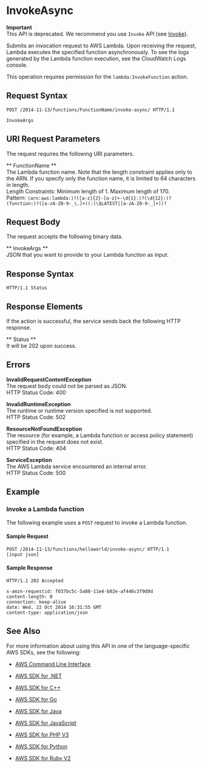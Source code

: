 # InvokeAsync<a name="API_InvokeAsync"></a>

**Important**  
This API is deprecated\. We recommend you use `Invoke` API \(see [Invoke](API_Invoke.md)\)\.

Submits an invocation request to AWS Lambda\. Upon receiving the request, Lambda executes the specified function asynchronously\. To see the logs generated by the Lambda function execution, see the CloudWatch Logs console\.

This operation requires permission for the `lambda:InvokeFunction` action\.

## Request Syntax<a name="API_InvokeAsync_RequestSyntax"></a>

```
POST /2014-11-13/functions/FunctionName/invoke-async/ HTTP/1.1

InvokeArgs
```

## URI Request Parameters<a name="API_InvokeAsync_RequestParameters"></a>

The request requires the following URI parameters\.

 ** FunctionName **   
The Lambda function name\. Note that the length constraint applies only to the ARN\. If you specify only the function name, it is limited to 64 characters in length\.  
Length Constraints: Minimum length of 1\. Maximum length of 170\.  
Pattern: `(arn:aws:lambda:)?([a-z]{2}-[a-z]+-\d{1}:)?(\d{12}:)?(function:)?([a-zA-Z0-9-_\.]+)(:(\$LATEST|[a-zA-Z0-9-_]+))?` 

## Request Body<a name="API_InvokeAsync_RequestBody"></a>

The request accepts the following binary data\.

 ** InvokeArgs **   
JSON that you want to provide to your Lambda function as input\.

## Response Syntax<a name="API_InvokeAsync_ResponseSyntax"></a>

```
HTTP/1.1 Status
```

## Response Elements<a name="API_InvokeAsync_ResponseElements"></a>

If the action is successful, the service sends back the following HTTP response\.

 ** Status **   
It will be 202 upon success\.

## Errors<a name="API_InvokeAsync_Errors"></a>

 **InvalidRequestContentException**   
The request body could not be parsed as JSON\.  
HTTP Status Code: 400

 **InvalidRuntimeException**   
The runtime or runtime version specified is not supported\.  
HTTP Status Code: 502

 **ResourceNotFoundException**   
The resource \(for example, a Lambda function or access policy statement\) specified in the request does not exist\.  
HTTP Status Code: 404

 **ServiceException**   
The AWS Lambda service encountered an internal error\.  
HTTP Status Code: 500

## Example<a name="API_InvokeAsync_Examples"></a>

### Invoke a Lambda function<a name="API_InvokeAsync_Example_1"></a>

The following example uses a `POST` request to invoke a Lambda function\. 

#### Sample Request<a name="API_InvokeAsync_Example_1_Request"></a>

```
POST /2014-11-13/functions/helloworld/invoke-async/ HTTP/1.1
[input json]
```

#### Sample Response<a name="API_InvokeAsync_Example_1_Response"></a>

```
HTTP/1.1 202 Accepted
          
x-amzn-requestid: f037bc5c-5a08-11e4-b02e-af446c3f9d0d
content-length: 0
connection: keep-alive
date: Wed, 22 Oct 2014 16:31:55 GMT
content-type: application/json
```

## See Also<a name="API_InvokeAsync_SeeAlso"></a>

For more information about using this API in one of the language\-specific AWS SDKs, see the following:

+  [AWS Command Line Interface](http://docs.aws.amazon.com/goto/aws-cli/lambda-2015-03-31/InvokeAsync) 

+  [AWS SDK for \.NET](http://docs.aws.amazon.com/goto/DotNetSDKV3/lambda-2015-03-31/InvokeAsync) 

+  [AWS SDK for C\+\+](http://docs.aws.amazon.com/goto/SdkForCpp/lambda-2015-03-31/InvokeAsync) 

+  [AWS SDK for Go](http://docs.aws.amazon.com/goto/SdkForGoV1/lambda-2015-03-31/InvokeAsync) 

+  [AWS SDK for Java](http://docs.aws.amazon.com/goto/SdkForJava/lambda-2015-03-31/InvokeAsync) 

+  [AWS SDK for JavaScript](http://docs.aws.amazon.com/goto/AWSJavaScriptSDK/lambda-2015-03-31/InvokeAsync) 

+  [AWS SDK for PHP V3](http://docs.aws.amazon.com/goto/SdkForPHPV3/lambda-2015-03-31/InvokeAsync) 

+  [AWS SDK for Python](http://docs.aws.amazon.com/goto/boto3/lambda-2015-03-31/InvokeAsync) 

+  [AWS SDK for Ruby V2](http://docs.aws.amazon.com/goto/SdkForRubyV2/lambda-2015-03-31/InvokeAsync) 